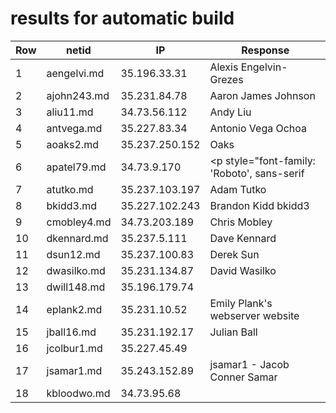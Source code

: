 # results for automatic build
|Row|netid|IP|Response|
|--|-----|--|--------|
|1|aengelvi.md|35.196.33.31|<html> <body> Alexis Engelvin-Grezes </body> </html>|
|2|ajohn243.md|35.231.84.78|<html> <body> Aaron James Johnson </body> </html>|
|3|aliu11.md|34.73.56.112|<html> <body> Andy Liu </body> </html>|
|4|antvega.md|35.227.83.34|<html> <body> Antonio Vega Ochoa </body> </html>|
|5|aoaks2.md|35.237.250.152|<html> <body> Oaks </body> </html>|
|6|apatel79.md|34.73.9.170|<html> <head> <meta charset="utf-8"> <link href="https://fonts.googleapis.com/css?family=Roboto:700" rel="stylesheet"> </head> <body> <p style="font-family: 'Roboto', sans-serif|">Ankush Patel</p> </body> </html>|
|7|atutko.md|35.237.103.197|<html> <body> Adam Tutko </body> </html>|
|8|bkidd3.md|35.227.102.243|<html> <body> Brandon Kidd bkidd3 </body> </html>|
|9|cmobley4.md|34.73.203.189|<html> <body> Chris Mobley </body> </html>|
|10|dkennard.md|35.237.5.111|<html> <body> Dave Kennard </body> </html>|
|11|dsun12.md|35.237.100.83|<html> <body> Derek Sun </body> </html>|
|12|dwasilko.md|35.231.134.87|<html> <body> David Wasilko </body> </html>|
|13|dwill148.md|35.196.179.74||
|14|eplank2.md|35.231.10.52|<html> <body> Emily Plank's webserver website </body> </html>|
|15|jball16.md|35.231.192.17|<html> <body> Julian Ball </body> </html>|
|16|jcolbur1.md|35.227.45.49||
|17|jsamar1.md|35.243.152.89|jsamar1 - Jacob Conner Samar|
|18|kbloodwo.md|34.73.95.68|<html> <head> <style> img{ border-radius:50%| width: 300px| height: 300px| } .container { position:relative| text-align: center| color: white| top:30%| font-size: 25px| -webkit-text-stroke: 2px black| } .name{ position: absolute| top: 50%| left: 50%| transform: translate(-50%, -50%)| } .window{ height:100%| width:100%| position:relative| } </style> </head> <body> <div class = "window"> <div class="container"> <div class="name"><h1>Kody Bloodworth</h1></div> <img src = "frog.jpg"> </div> </div> </body> </html>|
|19|lhenslee.md|34.73.119.123|<html> <body> Lane Henslee </body> </html>|
|20|lparke23.md|34.73.48.161|<html> <body> Luke Parker </body> </html>|
|21|lxc297.md|35.229.51.154|<html> <head> <style> body { margin: 0| background-color: #76061e| } .test { background-color: #bf0a30| } .base { margin: 0| padding: 0| width: 100%| height: 50px| color: #ffffff| font-family: "arial", sans-serif| text-align: center| font-size: 20px| } </style> </head> <body> <div class="base" style="background-color: #bf0a30"> Todd Allen </div> <div class="base" style="background-color: #a7092a"></div> <div class="base" style="background-color: #8f0724"></div> </body> </html>|
|22|mbutera.md|35.231.144.251||
|23|rderby1.md|35.231.170.229|<html> <body> Russell Derby </body> </html>|
|24|showel17.md|35.202.186.101|<html> <body> <h1> Spencer Howell </h1> </body> </html>|
|25|sshelby3.md|34.73.12.175||
|26|ssteinb2.md|34.73.57.203|<html> <body> Samuel Steinberg </body> </html>|
|27|tfry2.md|35.196.210.77||
|28|twheaton.md|34.73.119.104|<html> <body> Tucker's New Web Server </body> </html>|
|29|yma29.md|34.73.48.64|<html> <body> Yucheng Ma </body> </html>|
|30|ysun60.md|35.237.149.214|<html> <body> Yiming Sun </body> </html>|
